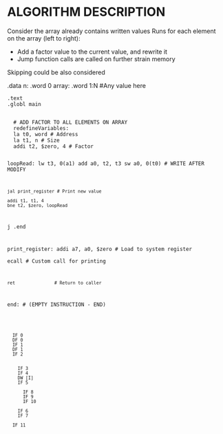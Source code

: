 # ALGORITHM DESCRIPTION
Consider the array already contains written values
Runs for each element on the array (left to right):
- Add a factor value to the current value, and rewrite it
- Jump function calls are called on further strain memory

Skipping could be also considered



 


<DATA>
    .data
    n:      .word 0   
    array:  .word 1:N #Any value here


    .text
    .globl main
</DATA>


<CODE>
  # ADD FACTOR TO ALL ELEMENTS ON ARRAY
  redefineVariables:
  la t0, word # Address
  la t1, n # Size
  addi t2, $zero, 4 # Factor 

  loopRead:
    lw t3, 0(a1)
    add a0, t2, t3
    sw a0, 0(t0) # WRITE AFTER MODIFY
  
    jal print_register # Print new value

    addi t1, t1, 4
    bne t2, $zero, loopRead

  
  j .end


  print_register:
    addi a7, a0, $zero # Load to system register          
    ecall              # Custom call for printing

    ret               # Return to caller

  end:
    # (EMPTY INSTRUCTION - END)

<CODE>



<MEM>
  IF 0
  DF 0
  IF 1
  DF 1
  IF 2
  
  <arr-loop>
    IF 3
    IF 4
    DW [I] 
    IF 5
    <jal-print>
      IF 8
      IF 9
      IF 10
    </jal-print>
    IF 6
    IF 7
  </arr-loop>
  IF 11
</MEM>


